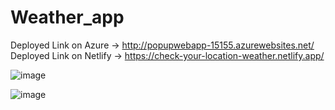 # Weather_app
Deployed Link on Azure -> http://popupwebapp-15155.azurewebsites.net/
Deployed Link on Netlify -> https://check-your-location-weather.netlify.app/

![image](https://github.com/kunalpandey1/Weather_app/assets/85732677/325e4d33-dd27-4e6f-b3db-9480d4d7afd8)

![image](https://github.com/kunalpandey1/Weather_app/assets/85732677/dd6209b0-9469-49fb-9d99-c016c0807bae)

